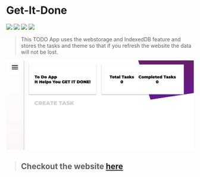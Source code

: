 # Get-It-Done
<img src="https://img.shields.io/badge/HTML5-E34F26?style=for-the-badge&logo=html5&logoColor=white"> <img src="https://img.shields.io/badge/Sass-CC6699?style=for-the-badge&logo=sass&logoColor=white">
<img src="https://img.shields.io/badge/CSS3-1572B6?style=for-the-badge&logo=css3&logoColor=white">
<img src="https://img.shields.io/badge/JavaScript-F7DF1E?style=for-the-badge&logo=javascript&logoColor=black">

>This TODO App uses the  webstorage and IndexedDB feature and stores the tasks and theme so that if you refresh the website the data will not be lost.



<img src="images\getitdone.jpg">


> ## Checkout the website [here](https://getitdoneapp.netlify.app)
